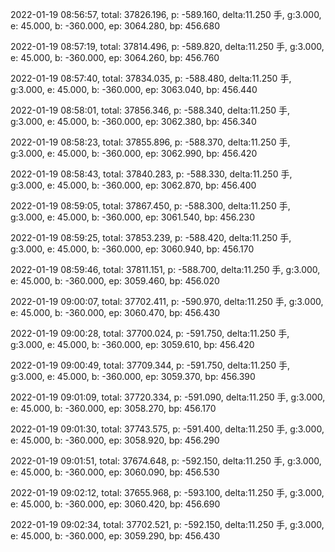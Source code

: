 2022-01-19 08:56:57, total: 37826.196, p: -589.160, delta:11.250 手, g:3.000, e: 45.000, b: -360.000, ep: 3064.280, bp: 456.680

2022-01-19 08:57:19, total: 37814.496, p: -589.820, delta:11.250 手, g:3.000, e: 45.000, b: -360.000, ep: 3064.260, bp: 456.760

2022-01-19 08:57:40, total: 37834.035, p: -588.480, delta:11.250 手, g:3.000, e: 45.000, b: -360.000, ep: 3063.040, bp: 456.440

2022-01-19 08:58:01, total: 37856.346, p: -588.340, delta:11.250 手, g:3.000, e: 45.000, b: -360.000, ep: 3062.380, bp: 456.340

2022-01-19 08:58:23, total: 37855.896, p: -588.370, delta:11.250 手, g:3.000, e: 45.000, b: -360.000, ep: 3062.990, bp: 456.420

2022-01-19 08:58:43, total: 37840.283, p: -588.330, delta:11.250 手, g:3.000, e: 45.000, b: -360.000, ep: 3062.870, bp: 456.400

2022-01-19 08:59:05, total: 37867.450, p: -588.300, delta:11.250 手, g:3.000, e: 45.000, b: -360.000, ep: 3061.540, bp: 456.230

2022-01-19 08:59:25, total: 37853.239, p: -588.420, delta:11.250 手, g:3.000, e: 45.000, b: -360.000, ep: 3060.940, bp: 456.170

2022-01-19 08:59:46, total: 37811.151, p: -588.700, delta:11.250 手, g:3.000, e: 45.000, b: -360.000, ep: 3059.460, bp: 456.020

2022-01-19 09:00:07, total: 37702.411, p: -590.970, delta:11.250 手, g:3.000, e: 45.000, b: -360.000, ep: 3060.470, bp: 456.430

2022-01-19 09:00:28, total: 37700.024, p: -591.750, delta:11.250 手, g:3.000, e: 45.000, b: -360.000, ep: 3059.610, bp: 456.420

2022-01-19 09:00:49, total: 37709.344, p: -591.750, delta:11.250 手, g:3.000, e: 45.000, b: -360.000, ep: 3059.370, bp: 456.390

2022-01-19 09:01:09, total: 37720.334, p: -591.090, delta:11.250 手, g:3.000, e: 45.000, b: -360.000, ep: 3058.270, bp: 456.170

2022-01-19 09:01:30, total: 37743.575, p: -591.400, delta:11.250 手, g:3.000, e: 45.000, b: -360.000, ep: 3058.920, bp: 456.290

2022-01-19 09:01:51, total: 37674.648, p: -592.150, delta:11.250 手, g:3.000, e: 45.000, b: -360.000, ep: 3060.090, bp: 456.530

2022-01-19 09:02:12, total: 37655.968, p: -593.100, delta:11.250 手, g:3.000, e: 45.000, b: -360.000, ep: 3060.420, bp: 456.690

2022-01-19 09:02:34, total: 37702.521, p: -592.150, delta:11.250 手, g:3.000, e: 45.000, b: -360.000, ep: 3059.290, bp: 456.430